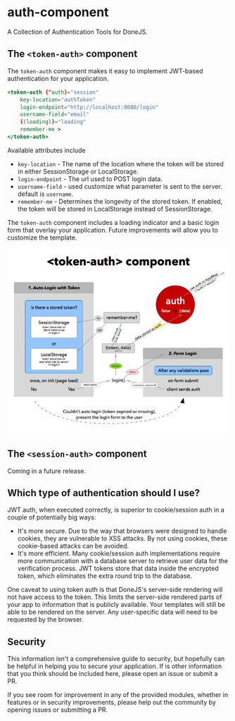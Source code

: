 # auth-component
A Collection of Authentication Tools for DoneJS.

## The `<token-auth>` component

The `token-auth` component makes it easy to implement JWT-based authentication for your application.

```mustache
<token-auth {^auth}="session"
    key-location="authToken"
    login-endpoint="http://localhost:8080/login"
    username-field="email"
    {(loading)}="loading"
    remember-me >
</token-auth>
```
Available attributes include
 * `key-location` - The name of the location where the token will be stored in either SessionStorage or LocalStorage.
 * `login-endpoint` - The url used to POST login data.
 * `username-field` - used customize what parameter is sent to the server. default is `username`. 
 * `remember-me` - Determines the longevity of the stored token. If enabled, the token will be stored in LocalStorage instead of SessionStorage.

The `token-auth` component includes a loading indicator and a basic login form that overlay your application.  Future improvements will allow you to customize the template.

<img src="token-auth.png" alt="token-auth component"/>


## The `<session-auth>` component
Coming in a future release.

## Which type of authentication should I use?
JWT auth, when executed correctly, is superior to cookie/session auth in a couple of potentially big ways:
 - It's more secure.  Due to the way that browsers were designed to handle cookies, they are vulnerable to XSS attacks.  By not using cookies, these cookie-based attacks can be avoided.
 - It's more efficient.  Many cookie/session auth implementations require more communication with a database server to retrieve user data for the verification process.  JWT tokens store that data inside the encrypted token, which eliminates the extra round trip to the database.

One caveat to using token auth is that DoneJS's server-side rendering will not have access to the token.  This limits the server-side rendered parts of your app to information that is publicly available.  Your templates will still be able to be rendered on the server.  Any user-specific data will need to be requested by the browser.

## Security
This information isn't a comprehensive guide to security, but hopefully can be helpful in helping you to secure your application. If is other information that you think should be included here, please open an issue or submit a PR.

If you see room for improvement in any of the provided modules, whether in features or in security improvements, please help out the community by opening issues or submitting a PR.